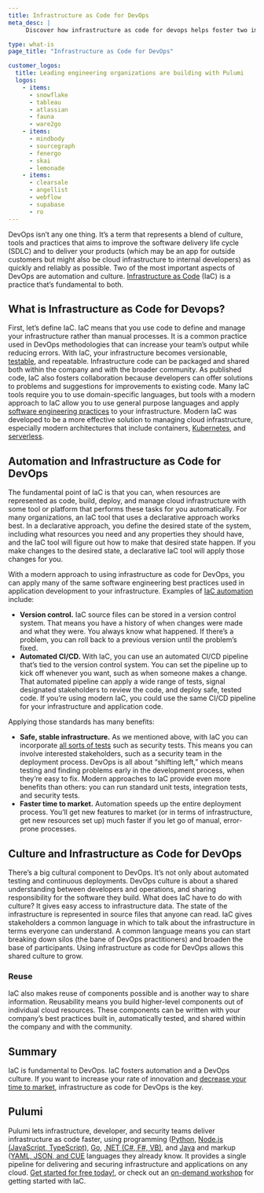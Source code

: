 ```yaml
---
title: Infrastructure as Code for DevOps
meta_desc: |
     Discover how infrastructure as code for devops helps foster two important aspects of devops by enabling automation and building a true devops culture.

type: what-is
page_title: "Infrastructure as Code for DevOps"

customer_logos:
  title: Leading engineering organizations are building with Pulumi
  logos:
    - items:
      - snowflake
      - tableau
      - atlassian
      - fauna
      - ware2go
    - items:
      - mindbody
      - sourcegraph
      - fenergo
      - skai
      - lemonade
    - items:
      - clearsale
      - angellist
      - webflow
      - supabase
      - ro
---
```


DevOps isn’t any one thing. It’s a term that represents a blend of culture, tools and practices that aims to improve the software delivery life cycle (SDLC)  and to deliver your products (which may be an app for outside customers but might also be cloud infrastructure to internal developers) as quickly and reliably as possible. Two of the most important aspects of DevOps are automation and culture. [Infrastructure as Code](/what-is/what-is-infrastructure-as-code/) (IaC) is a practice that’s fundamental to both.

## What is Infrastructure as Code for Devops?

First, let’s define IaC. IaC means that you use code to define and manage your infrastructure rather than manual processes. It is a common practice used in DevOps methodologies that can increase your team’s output while reducing errors. With IaC, your infrastructure becomes versionable, [testable](/what-is/how-to-step-up-cloud-infrastructure-testing/), and repeatable. Infrastructure code can be packaged and shared both within the company and with the broader community. As published code, IaC also fosters collaboration because developers can offer solutions to problems and suggestions for improvements to existing code. Many IaC tools require you to use domain-specific languages, but tools with a modern approach to IaC allow you to use general purpose languages and apply [software engineering practices](/blog/what-exactly-is-cloud-engineering/) to your infrastructure. Modern IaC was developed to be a more effective solution to managing cloud infrastructure, especially modern architectures that include containers, [Kubernetes](/blog/kubernetes-fundamentals-part-one/), and [serverless](/blog/architecture-as-code-serverless/).

## Automation and Infrastructure as Code for DevOps

The fundamental point of IaC is that you can, when resources are represented as code, build, deploy, and manage cloud infrastructure with some tool or platform that performs these tasks for you automatically. For many organizations, an IaC tool that uses a declarative approach works best. In a declarative approach, you define the desired state of the system, including what resources you need and any properties they should have, and the IaC tool will figure out how to make that desired state happen.  If you make changes to the desired state, a declarative IaC tool will apply those changes for you.

With a modern approach to using infrastructure as code for DevOps, you can apply many of the same software engineering best practices used in application development to your infrastructure. Examples of [IaC automation](/blog/automation-api-supercharged-cloud-tooling/) include:

- **Version control.** IaC source files can be stored in a version control system. That means you have a history of when changes were made and what they were. You always know what happened. If there’s a problem, you can roll back to a previous version until the problem’s fixed.
- **Automated CI/CD.** With IaC, you can use an automated CI/CD pipeline that’s tied to the version control system. You can set the pipeline up to kick off whenever you want, such as when someone makes a change. That automated pipeline can apply a wide range of tests, signal designated stakeholders to review the code, and deploy safe, tested code. If you’re using modern IaC, you could use the same CI/CD pipeline for your infrastructure and application code.

Applying those standards has many benefits:

- **Safe, stable infrastructure.** As we mentioned above, with IaC you can incorporate [all sorts of tests](/blog/testing-in-practice/) such as security tests. This means you can involve interested stakeholders, such as a security team in the deployment process. DevOps is all about “shifting left,” which means testing and finding problems early in the development process, when they’re easy to fix. Modern approaches to IaC provide even more benefits than others: you can run standard unit tests, integration tests, and security tests.
- **Faster time to market.** Automation speeds up the entire deployment process. You’ll get new features to market (or in terms of infrastructure, get new resources set up) much faster if you let go of manual, error-prone processes.

## Culture and Infrastructure as Code for DevOps

There’s a big cultural component to DevOps. It’s not only about automated testing and continuous deployments. DevOps culture is about a shared understanding between developers and operations, and sharing responsibility for the software they build. What does IaC have to do with culture? It gives easy access to infrastructure data. The state of the infrastructure is represented in source files that anyone can read. IaC gives stakeholders a common language in which to talk about the infrastructure in terms everyone can understand. A common language means you can start breaking down silos (the bane of DevOps practitioners) and broaden the base of participants. Using infrastructure as code for DevOps allows this shared culture to grow.

### Reuse

IaC also makes reuse of components possible and is another way to share information. Reusability means you build higher-level components out of individual cloud resources. These components can be written with your company’s best practices built in, automatically tested, and shared within the company and with the community.

## Summary

IaC is fundamental to DevOps. IaC fosters automation and a DevOps culture. If you want to increase your rate of innovation and [decrease your time to market](/case-studies/snowflake/), infrastructure as code for DevOps is the key.

## Pulumi

Pulumi lets infrastructure, developer, and security teams deliver infrastructure as code faster, using programming ([Python](/docs/languages-sdks/python/), [Node.js (JavaScript, TypeScript)](/docs/languages-sdks/javascript/), [Go](/docs/languages-sdks/go/), [.NET (C#, F#, VB)](/docs/languages-sdks/dotnet/), and [Java](/docs/languages-sdks/java/) and markup ([YAML, JSON, and CUE](/docs/languages-sdks/yaml/) languages they already know. It provides a single pipeline for delivering and securing infrastructure and applications on any cloud. [Get started for free today!](/docs/get-started/), or check out an [on-demand workshop](/events#on-demand) for getting started with IaC.
